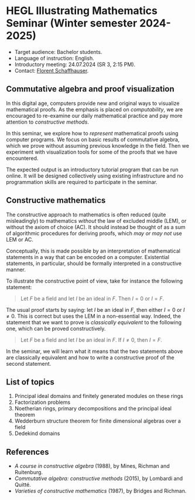 # HEGL Illustrating Mathematics Seminar (Winter semester 2024-2025)

- Target audience: Bachelor students.
- Language of instruction: English.
- Introductory meeting: 24.07.2024 (SR 3, 2:15 PM).
- Contact: [Florent Schaffhauser](https://matematiflo.github.io).

## Commutative algebra and proof visualization

In this digital age, computers provide new and original ways to visualize mathematical proofs. As the emphasis is placed on *computability*, we are encouraged to re-examine our daily mathematical practice and pay more attention to *constructive methods*.

In this seminar, we explore how to *represent* mathematical proofs using computer programs. We focus on basic results of commutative algebra, which we prove without assuming previous knowledge in the field. Then we experiment with visualization tools for some of the proofs that we have encountered.

The expected output is an introductory tutorial program that can be run online. It will be designed collectively using existing infrastructure and no programmation skills are required to participate in the seminar.

## Constructive mathematics

The constructive approach to mathematics is often reduced (quite misleadingly) to mathematics *without* the law of excluded middle (LEM), or without the axiom of choice (AC). It should instead be thought of as a sum of algorithmic procedures for deriving proofs, which *may or may not* use LEM or AC.

Conceptually, this is made possible by an interpretation of mathematical statements in a way that can be encoded on a computer. Existential statements, in particular, should be formally interpreted in a constructive manner.

To illustrate the constructive point of view, take for instance the following statement:

> Let $F$ be a field and let $I$ be an ideal in $F$. Then $I = 0$ or $I = F$.

The usual proof starts by saying: let $I$ be an ideal in $F$, then either $I = 0$ or $I \neq 0$. This is correct but uses the LEM in a non-essential way. Indeed, the statement that we want to prove is *classically equivalent* to the following one, which can be proved constructively.

> Let $F$ be a field and let $I$ be an ideal in $F$. If $I \neq 0$, then $I = F$.

In the seminar, we will learn what it means that the two statements above are classically equivalent and how to write a constructive proof of the second statement.

## List of topics

1. Principal ideal domains and finitely generated modules on these rings
1. Factorization problems
1. Noetherian rings, primary decompositions and the principal ideal theorem
1. Wedderburn structure theorem for finite dimensional algebras over a field
1. Dedekind domains

## References

- *A course in constructive algebra* (1988), by Mines, Richman and Ruitenburg.
- *Commutative algebra: constructive methods* (2015), by Lombardi and Quitté.
- *Varieties of constructive mathematics* (1987), by Bridges and Richman.
